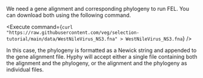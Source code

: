 <script>
import Alert from "$components/Alert.svelte";
import Execute from "$components/Execute.svelte";
</script>

We need a gene alignment and corresponding phylogeny to run FEL. You can download both using the following command.

<Execute command={`curl "https://raw.githubusercontent.com/veg/selection-tutorial/main/data/WestNileVirus_NS3.fna" > WestNileVirus_NS3.fna`} />

In this case, the phylogeny is formatted as a Newick string and appended to the gene alignment file. Hyphy will accept either a single file containing both the alignment and the phylogeny, or the alignment and the phylogeny as individual files.


